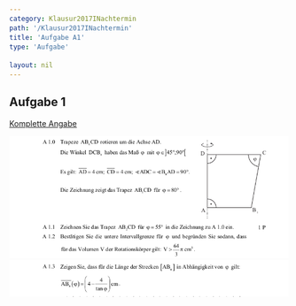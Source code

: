 ```yaml
---
category: Klausur2017INachtermin
path: '/Klausur2017INachtermin'
title: 'Aufgabe A1'
type: 'Aufgabe'

layout: nil
---
```


## Aufgabe 1
<p> <a href="https://www.isb.bayern.de/download/19895/2017_mi_nt.pdf"> Komplette Angabe </a> </p>
<img src="./Aufgabenstellungen/2017_mi_nt/2017_mi_nt_a1_1.png">
<img src="./Aufgabenstellungen/2017_mi_nt/2017_mi_nt_a1_2.png">


